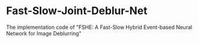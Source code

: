 # Fast-Slow-Joint-Deblur-Net
The implementation code of "FSHE: A Fast-Slow Hybrid Event-based Neural Network for Image Deblurring"
